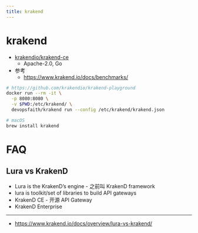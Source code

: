 ```yaml
---
title: krakend
---
```


# krakend

- [krakendio/krakend-ce](https://github.com/krakendio/krakend-ce)
  - Apache-2.0, Go
- 参考
  - https://www.krakend.io/docs/benchmarks/

```bash
# https://github.com/krakendio/krakend-playground
docker run --rm -it \
  -p 8080:8080 \
  -v $PWD:/etc/krakend/ \
  devopsfaith/krakend run --config /etc/krakend/krakend.json

# macOS
brew install krakend
```

# FAQ

## Lura vs KrakenD

- Lura is the KrakenD’s engine - 之前叫 KrakenD framework
- lura is toolkit/set of libraries to build API gateways
- KrakenD CE - 开源 API Gateway
- KrakenD Enterprise

---

- https://www.krakend.io/docs/overview/lura-vs-krakend/
